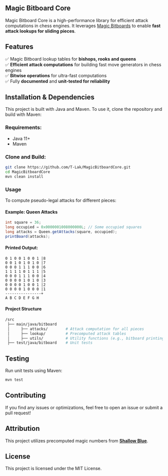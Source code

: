 ## Magic Bitboard Core

Magic Bitboard Core is a high-performance library for efficient attack computations in chess engines. It leverages [Magic Bitboards](https://www.chessprogramming.org/Magic_Bitboards) to enable **fast attack lookups for sliding pieces**.

## Features
✅ Magic Bitboard lookup tables for **bishops, rooks and queens**  
✅ **Efficient attack computations** for building fast move generators in chess engines  
✅ **Bitwise operations** for ultra-fast computations  
✅ Fully **documented** and **unit-tested for reliability**  

## Installation & Dependencies
This project is built with Java and Maven. To use it, clone the repository and build with Maven:
### Requirements:
- Java 11+
- Maven

### Clone and Build:
```bash
git clone https://github.com/T-Lak/MagicBitboardCore.git
cd MagicBitboardCore
mvn clean install
```

### Usage
To compute pseudo-legal attacks for different pieces:
#### Example: Queen Attacks
```java
int square = 36;
long occupied = 0x0000001008000000L; // Some occupied squares
long attacks = Queen.getAttacks(square, occupied);
printBoard(attacks);
```

#### Printed Output:
```plaintext
0 1 0 0 1 0 0 1 |8
0 0 1 0 1 0 1 0 |7
0 0 0 1 1 1 0 0 |6
1 1 1 1 0 1 1 1 |5
0 0 0 1 1 1 0 0 |4
0 0 0 0 1 0 1 0 |3
0 0 0 0 1 0 0 1 |2
0 0 0 0 1 0 0 0 |1
----------------+
A B C D E F G H
```

#### Project Structure
```bash
/src
 ├── main/java/bitboard
 │     ├── attacks/        # Attack computation for all pieces
 │     ├── lookup/         # Precomputed attack tables
 │     ├── utils/          # Utility functions (e.g., bitboard printing)
 ├── test/java/bitboard    # Unit tests
```

## Testing
Run unit tests using Maven:
```bash
mvn test
```

## Contributing
If you find any issues or optimizations, feel free to open an issue or submit a pull request!

## Attribution
This project utilizes precomputed magic numbers from [**Shallow Blue**](https://github.com/GunshipPenguin/shallow-blue).

## License
This project is licensed under the MIT License.
